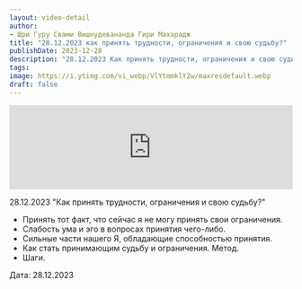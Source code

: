 ```yaml
---
layout: video-detail
author:
- Шри Гуру Свами Вишнудевананда Гири Махарадж
title: "28.12.2023 как принять трудности, ограничения и свою судьбу?"
publishDate: 2023-12-28
description: "28.12.2023 Как принять трудности, ограничения и свою судьбу? * Принять тот факт, что сейчас я не могу принять свои ограничения. * Слабость ума и эго в вопросах принятия чего-либо. * Сильные части нашего Я, обладающие способностью принятия. * Как с"
tags: 
image: https://i.ytimg.com/vi_webp/VlYtmmklY2w/maxresdefault.webp
draft: false
---
```


<iframe width="100%" src="https://www.youtube.com/embed/VlYtmmklY2w" frameborder="0" allowfullscreen=""></iframe> 

 28.12.2023 "Как принять трудности, ограничения и свою судьбу?"

* Принять тот факт, что сейчас я не могу принять свои ограничения.
* Слабость ума и эго в вопросах принятия чего-либо.
* Сильные части нашего Я, обладающие способностью принятия.
* Как стать принимающим судьбу и ограничения. Метод.
* Шаги.

  
 Дата: 28.12.2023

  

 